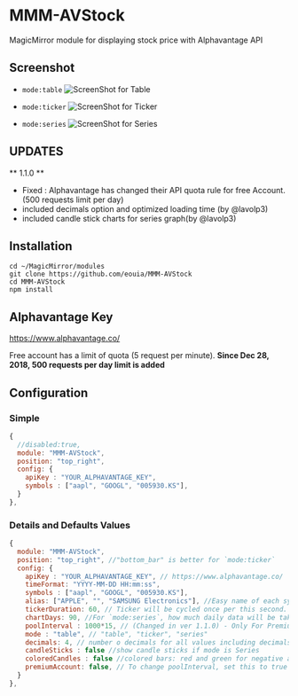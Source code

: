 # MMM-AVStock
MagicMirror module for displaying stock price with Alphavantage API


## Screenshot
- `mode:table`
![ScreenShot for Table](https://raw.githubusercontent.com/eouia/MMM-AVStock/master/sc_table.png)

- `mode:ticker`
![ScreenShot for Ticker](https://raw.githubusercontent.com/eouia/MMM-AVStock/master/sc_ticker.png)

- `mode:series`
![ScreenShot for Series](https://raw.githubusercontent.com/eouia/MMM-AVStock/master/sc_series.png)


## UPDATES ##
** 1.1.0 **
- Fixed : Alphavantage has changed their API quota rule for free Account. (500 requests limit per day)
- included decimals option and optimized loading time (by @lavolp3)
- included candle stick charts for series graph(by @lavolp3)

## Installation
```shell
cd ~/MagicMirror/modules
git clone https://github.com/eouia/MMM-AVStock
cd MMM-AVStock
npm install
```

## Alphavantage Key
https://www.alphavantage.co/

Free account has a limit of quota (5 request per minute).
**Since Dec 28, 2018, 500 requests per day limit is added**



## Configuration
### Simple
```javascript
{
  //disabled:true,
  module: "MMM-AVStock",
  position: "top_right",
  config: {
    apiKey : "YOUR_ALPHAVANTAGE_KEY",
    symbols : ["aapl", "GOOGL", "005930.KS"],
  }
},
```
### Details and Defaults Values
```javascript
{
  module: "MMM-AVStock",
  position: "top_right", //"bottom_bar" is better for `mode:ticker`
  config: {
    apiKey : "YOUR_ALPHAVANTAGE_KEY", // https://www.alphavantage.co/
    timeFormat: "YYYY-MM-DD HH:mm:ss",
    symbols : ["aapl", "GOOGL", "005930.KS"],
    alias: ["APPLE", "", "SAMSUNG Electronics"], //Easy name of each symbol. When you use `alias`, the number of symbols and alias should be the same. If value is null or "", symbol string will be used by default.
    tickerDuration: 60, // Ticker will be cycled once per this second.
    chartDays: 90, //For `mode:series`, how much daily data will be taken. (max. 90)
    poolInterval : 1000*15, // (Changed in ver 1.1.0) - Only For Premium Account
    mode : "table", // "table", "ticker", "series"
    decimals: 4, // number o decimals for all values including decimals (prices, price changes, change%...)
    candleSticks : false //show candle sticks if mode is Series
    coloredCandles : false //colored bars: red and green for negative and positive candles
    premiumAccount: false, // To change poolInterval, set this to true - Only For Premium Account
  }
},
```
